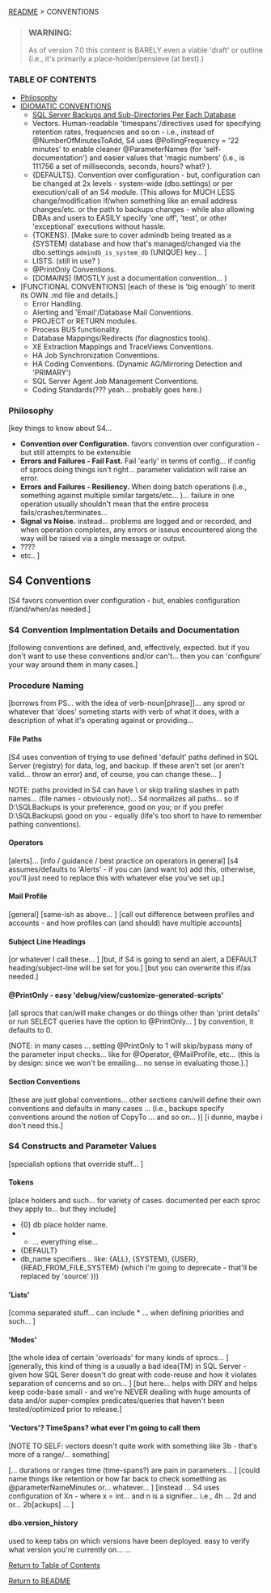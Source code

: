 <div class="stub">
[NOTE TO SELF: Philosophies needs to be a big part of this doc. Specifically, the doc should have the following 'resources' in it: a) breadcrumbs/title. b) TOC (and return to main), c) overview of conventions - they're the key to getting S4 to work. d) philosophy. e) specific conventions/implemetnations of philosophy and a break-down/documetnation of each convention.]

[ANOTHER NOTE TO SELF: I've actually... got a few 'pages' of convention DOCs in the \documentation\conventions\ folder ... and I should use those for Job Sync Conventions. The others... I think I'll just want to inline them here. (MEaning that \documentation\conventions\ MIGHT make more sense to implement as \documentation\ha\ or something a bit more 'specific'). 

EITHER WAY: just make sure to integrate the conventions defined in there ... into this doc and/or the finalized/overall documentation.
]
</div>

[README](?encodedPath=README.md) > CONVENTIONS

> ### <i class="fa fa-warning"></i> WARNING:
> As of version 7.0 this content is BARELY even a viable 'draft' or outline (i.e., it's primarily a place-holder/pensieve (at best).)

### TABLE OF CONTENTS
- [Philosophy]()
- [IDIOMATIC CONVENTIONS]()
    - [SQL Server Backups and Sub-Directories Per Each Database]() 
    - Vectors. Human-readable 'timespans'/directives used for specifying retention rates, frequencies and so on - i.e., instead of @NumberOfMinutesToAdd, S4 uses @PollingFrequency = '22 minutes' to enable cleaner @ParameterNames (for 'self-documentation') and easier values that 'magic numbers' (i.e., is 111756 a set of milliseconds, seconds, hours? what? ). 
    - {DEFAULTS}. Convention over configuration - but, configuration can be changed at 2x levels - system-wide (dbo.settings) or per execution/call of an S4 module. (This allows for MUCH LESS change/modification if/when something like an email address changes/etc. or the path to backups changes - while also allowing DBAs and users to EASILY specify 'one off', 'test', or other 'exceptional' executions without hassle.
    - {TOKENS}. [Make sure to cover admindb being treated as a {SYSTEM} database and how that's managed/changed via the dbo.settings `admindb_is_system_db` (UNIQUE) key... ]
    - LISTS. (still in use? )
    - @PrintOnly Conventions. 
    - [DOMAINS] (MOSTLY just a documentation convention... )
- [FUNCTIONAL CONVENTIONS]  [each of these is 'big enough' to merit its OWN .md file and details.]
    - Error Handling.
    - Alerting and 'Email'/Database Mail Conventions.
    - PROJECT or RETURN modules. 
    - Process BUS functionality. 
    - Database Mappings/Redirects (for diagnostics tools). 
    - XE Extraction Mappings and TraceViews Conventions.
    - HA Job Synchronization Conventions. 
    - HA Coding Conventions. (Dynamic AG/Mirroring Detection and 'PRIMARY') 
    - SQL Server Agent Job Management Conventions.
    - Coding Standards(??? yeah... probably goes here.)


### Philosophy 
[key things to know about S4... 
- **Convention over Configuration.** favors convention over configuration - but still attempts to be extensible
- **Errors and Failures - Fail Fast.** Fail 'early' in terms of config... if config of sprocs doing things isn't right... parameter validation will raise an error. 
- **Errors and Failures - Resiliency.** When doing batch operations (i.e., something against multiple similar targets/etc... )... failure in one operation usually shouldn't mean that the entire process fails/crashes/terminates... 
- **Signal vs Noise.** instead... problems are logged and or recorded, and when operation completes, any errors or isseus encountered along the way will be raised via a single message or output.
- ???? 
- etc.. 
]

## S4 Conventions 
[S4 favors convention over configuration - but, enables configuration if/and/when/as needed.]



<div class="stub" meta="this is content 'pulled' from setup - that now belongs in CONVENTIONS - because advanced error handling is a major convention">[LINK to CONVENTIONS about how S4 doesn't want to just 'try' things and throw up hands if/when there's an error. it strives for caller-inform. So that troubleshooting is easy and natural - as DBAs/admins will have immediate access to specific exceptions and errors - without having to spend tons of time debugging and so on... ]

#### TRY / CATCH Fails to Catch All Exceptions in SQL Server
[demonstrate this by means of an example - e.g., backup to a drive that doesn't exist... and try/catch... then show the output... of F5/execution.]

[To get around this, have to enable xp_cmdshell - to let us 'shell out' to the SQL Server's own shell and run sqlcmd with the command we want to run... so that we can capture all output/details as needed.] 

[example of dbo.execute_command (same backup statement as above - but passed in as a command) - and show the output - i.e., we TRAPPED the error (with full details).]

[NOTE about how all of this is ... yeah, a pain, but there's no other way. Then... xp_cmdshell is native SQL Server and just fine.]


For more detailed information, see [Notes about xp_cmdshell](/Repository/Blob/00aeb933-08e0-466e-a815-db20aa979639?encodedName=feature~2f5.6&encodedPath=Documentation%2Fxp_cmdshell_notes.md)</div>




<div class="stub" meta="this is/was pulled from a Jira Issue ... that was taken from an email I sent to Chuck at eduBiz on Aug 28, 2018">

From an email sent to Chuck @ edubiz on 2018-08-29:

> That said, we now have the ability to TRACK how much of a 'gap' we've got between when a TEST database is restored and how long it's been since the backup was created. On this box, that should never be > 10 minutes (because we're executing T-LOG backups every 10 minutes and the restore/test scripts are also now DYNAMICALLY loading in t-log backups to make sure we're getting 'everything possible'). Or, in other words, if we've set a RPO (Recovery Point Objective - or a goal that limits the amount of data we can lose in a disaster) of, say, 10 minutes, we now have the ability to verify that we're staying BELOW that threshold via these nightly restore tests. Likewise, we can even set an optional alert/warning that'll let us know if we go above, say, 10 minutes (or whatever we want). 
> 
> I'll be setting that alert up in a while - once I get to the root of why this job keeps failing currently. 
> 
> And, I know these alerts can get a bit annoying, but they're sadly annoying on purpose - i.e., unlike roughly 99% of businesses today, you guys actually KNOW that your backups are 'worth a damn' and can be used to recover in the case of an emergency. And, these alerts let us know if ANYTHING might impede that reality - which is why they're so temperamental and 'squawk' so much if/when anything even remotely goes off track. 


I NEED to bake that sentiment into the DOCS for all of my alerts/etc.
</div>


<div class="stub">#### The Benefit of Convention
[here's an example of why this is good... let's look at a sproc that does backups: 

    here's a call to it with parameters all defined as needed... 
    
    [example]
    
    here's a call that will do the same as the above - but with defaults in place - i.e., conventions
    
    [example - with just like 3 or 5 lines or whatever... ]


Of course, for all of the above to work, you'll need to adhere to S4 conventions. You don't have to... but, when you do, the defaults for S4 sprocs and operations are designed to simplify usage even more than hwat you pick up from the logic/code itself.]
</div>

### S4 Convention Implmentation Details and Documentation
[following conventions are defined, and, effectively, expected. but if you don't want to use these conventions and/or can't... then you can 'configure' your way around them in many cases.]

### Procedure Naming
[borrows from PS... with the idea of verb-noun[phrase]]... any sprod or whatever that 'does' someting starts with verb of what it does, with a description of what it's operating against or providing... 

#### File Paths 
[S4 uses convention of trying to use defined 'default' paths defined in SQL Server (registry) for data, log, and backup. If these aren't set (or aren't valid... throw an error) and, of course, you can change these...  ]

NOTE: paths provided in S4 can have \ or skip trailing slashes in path names... (file names - obviously not)... S4 normalizes all paths... so if D:\SQLBackups is your preference, good on you; or if you prefer D:\SQLBackups\ good on you - equally (life's too short to have to remember pathing conventions).

#### Operators 
[alerts]... 
[info / guidance / best practice on operators in general]
[s4 assumes/defaults to 'Alerts' - if you can (and want to) add this, otherwise, you'll just need to replace this with whatever else you've set up.]

#### Mail Profile 
[general]
[same-ish as above... ]
[call out difference between profiles and accounts - and how profiles can (and should) have multiple accounts]

#### Subject Line Headings 
[or whatever I call these... ]
[but, if S4 is going to send an alert, a DEFAULT heading/subject-line will be set for you.]
[but you can overwrite this if/as needed.]


#### @PrintOnly - easy 'debug/view/customize-generated-scripts'
[all sprocs that can/will make changes or do things other than 'print details' or run SELECT queries have the option to @PrintOnly... ]
by convention, it defaults to 0. 

[NOTE: in many cases ... setting @PrintOnly to 1 will skip/bypass many of the parameter input checks... like for @Operator, @MailProfile, etc... (this is by design: since we won't be emailing... no sense in evaluating those.).]

#### Section Conventions
[these are just global conventions... other sections can/will define their own conventions and defaults in many cases ... (i.e., backups specify conventions around the notion of CopyTo ... and so on... )]
[i dunno, maybe i don't need this.]

### S4 Constructs and Parameter Values
[specialish options that override stuff... ]

#### Tokens
[place holders and such... for variety of cases. documented per each sproc they apply to... but they include]
- {0} db place holder name. 
- * ... everything else... 
- {DEFAULT}
- db_name specifiers... like: {ALL}, {SYSTEM}, {USER}, {READ_FROM_FILE_SYSTEM} (which I'm going to deprecate - that'll be replaced by 'source' )))

#### 'Lists'
[comma separated stuff... can include * ... when defining priorities and such... ]

#### 'Modes'
[the whole idea of certain 'overloads' for many kinds of sprocs... ]
[generally, this kind of thing is a usually a bad idea(TM) in SQL Server - given how SQL Serer doesn't do great with code-reuse and how it violates separation of concerns and so on... ]
[but here... helps with DRY and helps keep code-base small - and we're NEVER deailing with huge amounts of data and/or super-complex predicates/queries that haven't been tested/optimized prior to release.]

#### 'Vectors'? TimeSpans? what ever I'm going to call them 
[NOTE TO SELF: vectors doesn't quite work with something like 3b - that's more of a range/... something]

[... durations or ranges time (time-spans?) are pain in parameters... ]
[could name things like retention or how far back to check something as @parameterNameMinutes or... whatever... ]
[instead ... S4 uses configuration of Xn - where x = int... and n is a signifier...  i.e., 4h ... 2d and or... 2b[ackups] ... ]


#### dbo.version_history 
used to keep tabs on which versions have been deployed. easy to verify what version you're currently on... ... 

[Return to Table of Contents](#table-of-contents)

[Return to README](?encodedPath=README.md)

<style>
    div.stub { display: none; }
</style>
